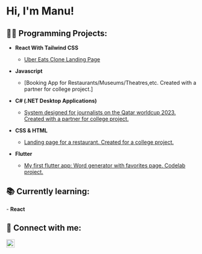 <h1>Hi, I'm Manu! 

<h2>👨‍💻 Programming Projects:</h2>

- <b>React With Tailwind CSS</b>
  - [Uber Eats Clone Landing Page](https://github.com/manudl97/UberEatsClone)

- <b>Javascript</b>
  - [Booking App for Restaurants/Museums/Theatres,etc. Created with a partner for college project.]
  
- <b>C# (.NET Desktop Applications)</b>
  - [System designed for journalists on the Qatar worldcup 2023. Created with a partner for college project.](https://github.com/manudl97/QatarWorldcupJournalistSystem)
 
- <b>CSS & HTML</b>
  - [Landing page for a restaurant. Created for a college project.](https://github.com/manudl97/LandingPageShakeShack)
  
- <b>Flutter</b>
  - [My first flutter app: Word generator with favorites page. Codelab project.](https://github.com/manudl97/MyFirstFlutterApp)
  
<h2>📚 Currently learning:</h2>
    - <b>React</b>
  

<h2> 🤳 Connect with me:</h2>

[<img align="left" alt="Manuela De Luca | LinkedIn" width="22px" src="https://cdn.jsdelivr.net/npm/simple-icons@v3/icons/linkedin.svg" />][linkedin]

[linkedin]: https://linkedin.com/in/manuela-de-luca-051127ba/

